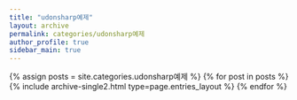 ```yaml
---
title: "udonsharp예제"
layout: archive
permalink: categories/udonsharp예제
author_profile: true
sidebar_main: true
---
```


{% assign posts = site.categories.udonsharp예제 %}
{% for post in posts %} {% include archive-single2.html type=page.entries_layout %} {% endfor %}
